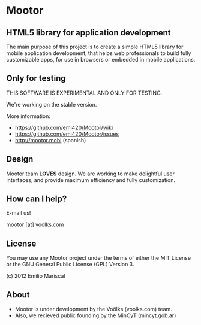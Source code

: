 # Mootor

## HTML5 library for application development

The main purpose of this project is to create a simple HTML5 library for mobile application development, that helps web professionals to build fully customizable apps, for use in browsers or embedded in mobile applications.

## Only for testing

THIS SOFTWARE IS EXPERIMENTAL AND ONLY FOR TESTING.

We're working on the stable version.

More information:

* https://github.com/emi420/Mootor/wiki
* https://github.com/emi420/Mootor/issues
* http://mootor.mobi (spanish)

## Design

Mootor team **LOVES** design. We are working to make delightful user interfaces, and provide maximum efficiency and fully customization.

## How can I help?

E-mail us!

mootor [at] voolks.com

## License

You may use any Mootor project under the terms of either the MIT License or the GNU General Public License (GPL) Version 3.

(c) 2012 Emilio Mariscal

## About

* Mootor is under development by the Voölks (voolks.com) team.
* Also, we recieved public founding by the MinCyT (mincyt.gob.ar)
